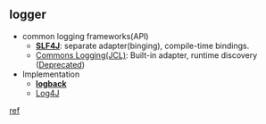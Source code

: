 ## logger

- common logging frameworks(API)
    + **[SLF4J](http://www.slf4j.org/)**: separate adapter(binging), compile-time bindings.
    + [Commons Logging(JCL)](http://commons.apache.org/proper/commons-logging/): Built-in adapter, runtime discovery ([Deprecated](http://docs.spring.io/spring/docs/current/spring-framework-reference/html/overview.html#overview-not-using-commons-logging))
- Implementation
    + **[logback](http://logback.qos.ch/)**
    + [Log4J](http://logging.apache.org/log4j)

[ref](http://docs.spring.io/spring/docs/current/spring-framework-reference/html/overview.html#overview-logging)

